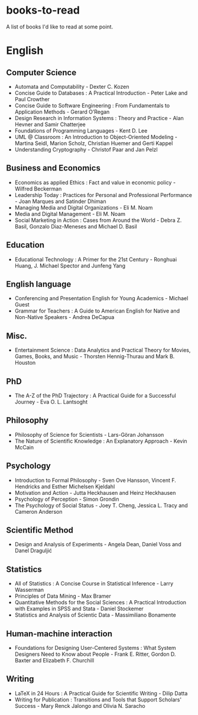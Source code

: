 # books-to-read
A list of books I'd like to read at some point.

# English

## Computer Science
- Automata and Computability - Dexter C. Kozen
- Concise Guide to Databases : A Practical Introduction - Peter Lake and Paul Crowther
- Concise Guide to Software Engineering : From Fundamentals to Application Methods - Gerard O’Regan
- Design Research in Information Systems : Theory and Practice - Alan Hevner and Samir Chatterjee
- Foundations of Programming Languages - Kent D. Lee
- UML @ Classroom : An Introduction to Object-Oriented Modeling - Martina Seidl, Marion Scholz, Christian Huemer and Gerti Kappel
- Understanding Cryptography - Christof Paar and Jan Pelzl

## Business and Economics
- Economics as applied Ethics : Fact and value in economic policy - Wilfred Beckerman
- Leadership Today : Practices for Personal and Professional Performance - Joan Marques and Satinder Dhiman
- Managing Media and Digital Organizations - Eli M. Noam
- Media and Digital Management - Eli M. Noam
- Social Marketing in Action : Cases from Around the World - Debra Z. Basil, Gonzalo Diaz-Meneses and Michael D. Basil

## Education
- Educational Technology : A Primer for the 21st Century - Ronghuai Huang, J. Michael Spector and Junfeng Yang

## English language
- Conferencing and Presentation English for Young Academics - Michael Guest
-  Grammar for Teachers : A Guide to American English for Native and Non-Native Speakers - Andrea DeCapua

## Misc.
- Entertainment Science : Data Analytics and Practical Theory for Movies, Games, Books, and Music - Thorsten Hennig-Thurau and Mark B. Houston

## PhD
- The A-Z of the PhD Trajectory : A Practical Guide for a Successful Journey - Eva O. L. Lantsoght

## Philosophy
- Philosophy of Science for Scientists - Lars-Göran Johansson
- The Nature of Scientific Knowledge : An Explanatory Approach - Kevin McCain

## Psychology
- Introduction to Formal Philosophy - Sven Ove Hansson, Vincent F. Hendricks and Esther Michelsen Kjeldahl
- Motivation and Action - Jutta Heckhausen and Heinz Heckhausen
- Psychology of Perception - Simon Grondin
- The Psychology of Social Status - Joey T. Cheng, Jessica L. Tracy and Cameron Anderson

## Scientific Method
- Design and Analysis of Experiments - Angela Dean, Daniel Voss and Danel Draguljić

## Statistics
- All of Statistics : A Concise Course in Statistical Inference - Larry Wasserman
- Principles of Data Mining - Max Bramer
- Quantitative Methods for the Social Sciences : A Practical Introduction with Examples in SPSS and Stata - Daniel Stockemer
- Statistics and Analysis of Scientic Data - Massimiliano Bonamente

## Human-machine interaction
- Foundations for Designing User-Centered Systems : What System Designers Need to Know about People - Frank E. Ritter, Gordon D. Baxter and Elizabeth F. Churchill

## Writing
- LaTeX in 24 Hours : A Practical Guide for Scientific Writing - Dilip Datta
- Writing for Publication : Transitions and Tools that Support Scholars' Success - Mary Renck Jalongo and Olivia N. Saracho
